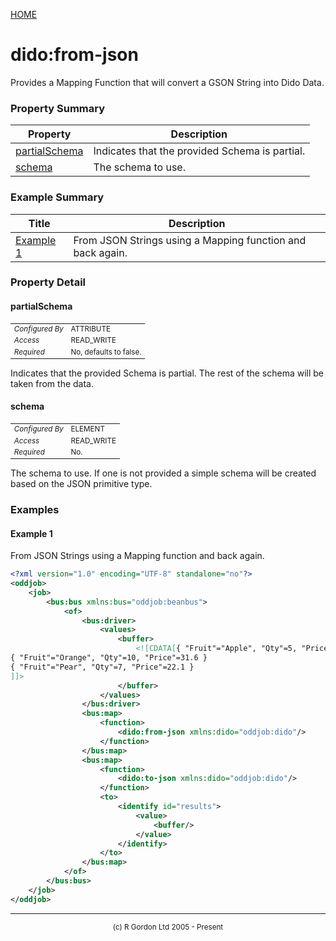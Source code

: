 [HOME](../../README.md)
# dido:from-json

Provides a Mapping Function that will convert a GSON String
into Dido Data.

### Property Summary

| Property | Description |
| -------- | ----------- |
| [partialSchema](#propertypartialSchema) | Indicates that the provided Schema is partial. | 
| [schema](#propertyschema) | The schema to use. | 


### Example Summary

| Title | Description |
| ----- | ----------- |
| [Example 1](#example1) | From JSON Strings using a Mapping function and back again. |


### Property Detail
#### partialSchema <a name="propertypartialSchema"></a>

<table style='font-size:smaller'>
      <tr><td><i>Configured By</i></td><td>ATTRIBUTE</td></tr>
      <tr><td><i>Access</i></td><td>READ_WRITE</td></tr>
      <tr><td><i>Required</i></td><td>No, defaults to false.</td></tr>
</table>

Indicates that the provided Schema is partial. The
rest of the schema will be taken from the data.

#### schema <a name="propertyschema"></a>

<table style='font-size:smaller'>
      <tr><td><i>Configured By</i></td><td>ELEMENT</td></tr>
      <tr><td><i>Access</i></td><td>READ_WRITE</td></tr>
      <tr><td><i>Required</i></td><td>No.</td></tr>
</table>

The schema to use. If one is not provided a simple schema will be
created based on the JSON primitive type.


### Examples
#### Example 1 <a name="example1"></a>

From JSON Strings using a Mapping function and back again.
```xml
<?xml version="1.0" encoding="UTF-8" standalone="no"?>
<oddjob>
    <job>
        <bus:bus xmlns:bus="oddjob:beanbus">
            <of>
                <bus:driver>
                    <values>
                        <buffer>
                            <![CDATA[{ "Fruit"="Apple", "Qty"=5, "Price"=27.2 }
{ "Fruit"="Orange", "Qty"=10, "Price"=31.6 }
{ "Fruit"="Pear", "Qty"=7, "Price"=22.1 }
]]>
                        </buffer>
                    </values>
                </bus:driver>
                <bus:map>
                    <function>
                        <dido:from-json xmlns:dido="oddjob:dido"/>
                    </function>
                </bus:map>
                <bus:map>
                    <function>
                        <dido:to-json xmlns:dido="oddjob:dido"/>
                    </function>
                    <to>
                        <identify id="results">
                            <value>
                                <buffer/>
                            </value>
                        </identify>
                    </to>
                </bus:map>
            </of>
        </bus:bus>
    </job>
</oddjob>
```



-----------------------

<div style='font-size: smaller; text-align: center;'>(c) R Gordon Ltd 2005 - Present</div>

